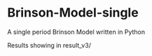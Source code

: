 # Brinson-Model-single
A single period Brinson Model written in Python

Results showing in result_v3/
